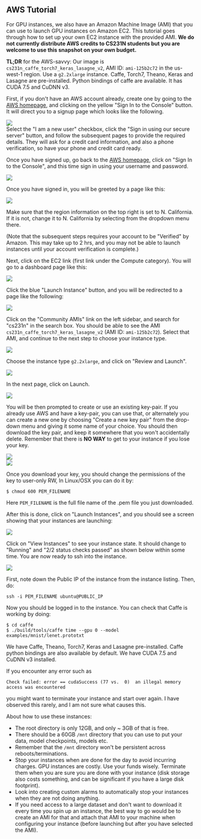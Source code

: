 ## AWS Tutorial

For GPU instances, we also have an Amazon Machine Image (AMI) that you can use
to launch GPU instances on Amazon EC2. This tutorial goes through how to set up
your own EC2 instance with the provided AMI. **We do not currently 
distribute AWS credits to CS231N students but you are welcome to use this 
snapshot on your own budget.**

**TL;DR** for the AWS-savvy: Our image is `cs231n_caffe_torch7_keras_lasagne_v2`, AMI ID: `ami-125b2c72` in the us-west-1 region. Use a `g2.2xlarge` instance.  Caffe, Torch7, Theano, Keras and Lasagne are pre-installed. Python bindings of caffe are available. It has CUDA 7.5 and CuDNN v3.

First, if you don't have an AWS account already, create one by going to the [AWS homepage](http://aws.amazon.com/), and clicking on the yellow "Sign In to the Console" button. It will direct you to a signup page which looks like the following.

<div class='fig figcenter fighighlight'>
  <img src='./assets/aws-signup.png'>
</div>
Select the "I am a new user" checkbox, click the "Sign in using our secure server" button, and follow the subsequent pages to provide the required details. They will ask for a credit card information, and also a phone verification, so
have your phone and credit card ready.

Once you have signed up, go back to the [AWS homepage](http://aws.amazon.com), click on "Sign In to the Console", and this time sign in using your username and password.

<div class='fig figcenter fighighlight'>
  <img src='./assets/aws-signin.png'>
</div>

Once you have signed in, you will be greeted by a page like this:

<div class='fig figcenter fighighlight'>
  <img src='./assets/aws-homepage.png'>
</div>

Make sure that the region information on the top right is set to N. California. If it is not, change it to N. California by selecting from the dropdown menu there.

(Note that the subsequent steps requires your account to be "Verified" by Amazon. This may take up to 2 hrs, and you may not be able to launch instances until your account verification is complete.)

Next, click on the EC2 link (first link under the Compute category). You will go to a dashboard page like this:

<div class='fig figcenter fighighlight'>
  <img src='./assets/ec2-dashboard.png'>
</div>

Click the blue "Launch Instance" button, and you will be redirected to a page like the following:

<div class='fig figcenter fighighlight'>
  <img src='./assets/ami-selection.png'>
</div>

Click on the "Community AMIs" link on the left sidebar, and search for "cs231n" in the search box. You should be able to see the AMI `cs231n_caffe_torch7_keras_lasagne_v2` (AMI ID: `ami-125b2c72`). Select that AMI, and continue to the next step to choose your instance type.

<div class='fig figcenter fighighlight'>
  <img src='./assets/community-AMIs.png'>
</div>

Choose the instance type `g2.2xlarge`, and click on "Review and Launch".

<div class='fig figcenter fighighlight'>
  <img src='./assets/instance-selection.png'>
</div>

In the next page, click on Launch.

<div class='fig figcenter fighighlight'>
  <img src='./assets/launch-screen.png'>
</div>

You will be then prompted to create or use an existing key-pair. If you already use AWS and have a key-pair, you can use that, or alternately you can create a new one by choosing "Create a new key pair" from the drop-down menu and giving it some name of your choice. You should then download the key pair, and keep it somewhere that you won't accidentally delete. Remember that there is **NO WAY** to get to your instance if you lose your key. 

<div class='fig figcenter fighighlight'>
  <img src='./assets/key-pair.png'>
</div>

<div class='fig figcenter fighighlight'>
  <img src='./assets/key-pair-create.png'>
</div>

Once you download your key, you should change the permissions of the key to user-only RW, In Linux/OSX you can do it by:

```
$ chmod 600 PEM_FILENAME
```
Here `PEM_FILENAME` is the full file name of the .pem file you just downloaded.

After this is done, click on "Launch Instances", and you should see a screen showing that your instances are launching:

<div class='fig figcenter fighighlight'>
  <img src='./assets/launching-screen.png'>
</div>

Click on "View Instances" to see your instance state. It should change to "Running" and "2/2 status checks passed" as shown below within some time. You are now ready to ssh into the instance.

<div class='fig figcenter fighighlight'>
  <img src='./assets/instances-page.png'>
</div>

First, note down the Public IP of the instance from the instance listing. Then, do:

```
ssh -i PEM_FILENAME ubuntu@PUBLIC_IP
```

Now you should be logged in to the instance. You can check that Caffe is working by doing:

```
$ cd caffe
$ ./build/tools/caffe time --gpu 0 --model examples/mnist/lenet.prototxt
```

We have Caffe, Theano, Torch7, Keras and Lasagne pre-installed. Caffe python bindings are also available by default. We have CUDA 7.5 and CuDNN v3 installed.

If you encounter any error such as 

```
Check failed: error == cudaSuccess (77 vs.  0)  an illegal memory access was encountered
```

you might want to terminate your instance and start over again. I have observed this rarely, and I am not sure what causes this.

About how to use these instances:

- The root directory is only 12GB, and only ~ 3GB of that is free.
- There should be a 60GB `/mnt` directory that you can use to put your data,
model checkpoints, models etc.
- Remember that the `/mnt` directory won't be persistent across
reboots/terminations.
- Stop your instances when are done for the day to avoid incurring charges. GPU
instances are costly. Use your funds wisely. Terminate them when you are sure
you are done with your instance (disk storage also costs something, and can be
significant if you have a large disk footprint).
- Look into creating custom alarms to automatically stop your instances when
they are not doing anything.
- If you need access to a large dataset and don't want to download it every time
you spin up an instance, the best way to go would be to create an AMI for that
and attach that AMI to your machine when configuring your instance (before
launching but after you have selected the AMI).

